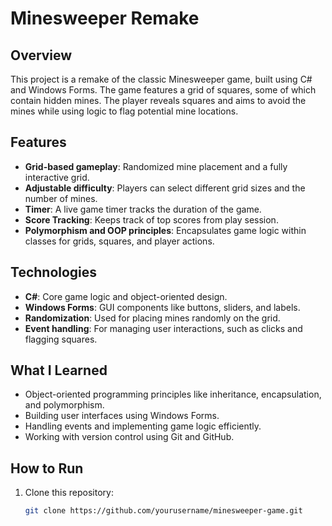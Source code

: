 # Minesweeper Remake

## Overview
This project is a remake of the classic Minesweeper game, built using C# and Windows Forms. The game features a grid of squares, some of which contain hidden mines. The player reveals squares and aims to avoid the mines while using logic to flag potential mine locations.

## Features
- **Grid-based gameplay**: Randomized mine placement and a fully interactive grid.
- **Adjustable difficulty**: Players can select different grid sizes and the number of mines.
- **Timer**: A live game timer tracks the duration of the game.
- **Score Tracking**: Keeps track of top scores from play session.
- **Polymorphism and OOP principles**: Encapsulates game logic within classes for grids, squares, and player actions.

## Technologies
- **C#**: Core game logic and object-oriented design.
- **Windows Forms**: GUI components like buttons, sliders, and labels.
- **Randomization**: Used for placing mines randomly on the grid.
- **Event handling**: For managing user interactions, such as clicks and flagging squares.

## What I Learned
- Object-oriented programming principles like inheritance, encapsulation, and polymorphism.
- Building user interfaces using Windows Forms.
- Handling events and implementing game logic efficiently.
- Working with version control using Git and GitHub.

## How to Run
1. Clone this repository:  
   ```bash
   git clone https://github.com/yourusername/minesweeper-game.git

